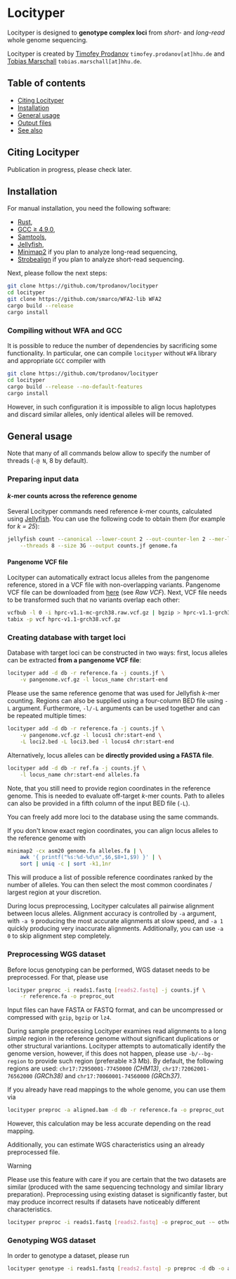 Locityper
=========

Locityper is designed to **genotype complex loci** from *short-* and *long-read* whole genome sequencing.

Locityper is created by
[Timofey Prodanov](https://marschall-lab.github.io/people/tprodanov/) `timofey.prodanov[at]hhu.de` and
[Tobias Marschall](https://marschall-lab.github.io/people/tmarschall/) `tobias.marschall[at]hhu.de`.

Table of contents
-----------------
* [Citing Locityper](#citing-locityper)
* [Installation](#installation)
* [General usage](#general-usage)
* [Output files](#output-files)
* [See also](#see-also)

Citing Locityper
----------------

Publication in progress, please check later.

Installation
------------

For manual installation, you need the following software:
* [Rust](https://www.rust-lang.org/),
* [GCC ≥ 4.9.0](https://gcc.gnu.org/),
* [Samtools](https://www.htslib.org/),
* [Jellyfish](https://github.com/gmarcais/Jellyfish/),
* [Minimap2](https://github.com/lh3/minimap2) if you plan to analyze long-read sequencing,
* [Strobealign](https://github.com/ksahlin/strobealign) if you plan to analyze short-read sequencing.

Next, please follow the next steps:
```bash
git clone https://github.com/tprodanov/locityper
cd locityper
git clone https://github.com/smarco/WFA2-lib WFA2
cargo build --release
cargo install
```

### Compiling without WFA and GCC

It is possible to reduce the number of dependencies by sacrificing some functionality.
In particular, one can compile `locityper` without `WFA` library and appropriate `GCC` compiler with
```bash
git clone https://github.com/tprodanov/locityper
cd locityper
cargo build --release --no-default-features
cargo install
```
However, in such configuration it is impossible to align locus haplotypes and discard similar alleles,
only identical alleles will be removed.

General usage
-------------

Note that many of all commands below allow to specify the number of threads (`-@ N`, 8 by default).

### Preparing input data

#### *k*-mer counts across the reference genome

Several Locityper commands need reference *k*-mer counts,
calculated using [Jellyfish](https://github.com/gmarcais/Jellyfish/).
You can use the following code to obtain them (for example for *k = 25*):
```bash
jellyfish count --canonical --lower-count 2 --out-counter-len 2 --mer-len 25 \
    --threads 8 --size 3G --output counts.jf genome.fa
```

#### Pangenome VCF file

Locityper can automatically extract locus alleles from the pangenome reference,
stored in a VCF file with non-overlapping variants.
Pangenome VCF file can be downloaded from
[here](https://github.com/human-pangenomics/hpp_pangenome_resources#minigraph-cactus) (see *Raw VCF*).
Next, VCF file needs to be transformed such that no variants overlap each other:
```bash
vcfbub -l 0 -i hprc-v1.1-mc-grch38.raw.vcf.gz | bgzip > hprc-v1.1-grch38.vcf.gz
tabix -p vcf hprc-v1.1-grch38.vcf.gz
```

### Creating database with target loci

Database with target loci can be constructed in two ways:
first, locus alleles can be extracted **from a pangenome VCF file**:
```bash
locityper add -d db -r reference.fa -j counts.jf \
    -v pangenome.vcf.gz -l locus_name chr:start-end
```
Please use the same reference genome that was used for Jellyfish *k*-mer counting.
Regions can also be supplied using a four-column BED file using `-L` argument.
Furthermore, `-l/-L` arguments can be used together and can be repeated multiple times:
```bash
locityper add -d db -r reference.fa -j counts.jf \
    -v pangenome.vcf.gz -l locus1 chr:start-end \
    -L loci2.bed -L loci3.bed -l locus4 chr:start-end
```

Alternatively, locus alleles can be **directly provided using a FASTA file**.
```bash
locityper add -d db -r ref.fa -j counts.jf \
    -l locus_name chr:start-end alleles.fa
```
Note, that you still need to provide region coordinates in the reference genome.
This is needed to evaluate off-target *k*-mer counts.
Path to alleles can also be provided in a fifth column of the input BED file (`-L`).

You can freely add more loci to the database using the same commands.

If you don't know exact region coordinates, you can align locus alleles to the reference genome with
```bash
minimap2 -cx asm20 genome.fa alleles.fa | \
    awk '{ printf("%s:%d-%d\n",$6,$8+1,$9) }' | \
    sort | uniq -c | sort -k1,1nr
```
This will produce a list of possible reference coordinates ranked by the number of alleles.
You can then select the most common coordinates / largest region at your discretion.

During locus preprocessing, Locityper calculates all pairwise alignment between locus alleles.
Alignment accuracy is controlled by `-a` argument, with `-a 9` producing the most accurate alignments
at slow speed, and `-a 1` quickly producing very inaccurate alignments.
Additionally, you can use `-a 0` to skip alignment step completely.

### Preprocessing WGS dataset

Before locus genotyping can be performed, WGS dataset needs to be preprocessed.
For that, please use
```bash
locityper preproc -i reads1.fastq [reads2.fastq] -j counts.jf \
    -r reference.fa -o preproc_out
```
Input files can have FASTA or FASTQ format, and can be uncompressed or compressed with `gzip`, `bgzip` or `lz4`.

During sample preprocessing Locityper examines read alignments to a long *simple* region in the reference genome
without significant duplications or other structural variantions.
Locityper attempts to automatically identify the genome version, however, if this does not happen,
please use `-b/--bg-region` to provide such region (preferable ≥3 Mb).
By default, the following regions are used: `chr17:72950001-77450000` *(CHM13)*,
`chr17:72062001-76562000` *(GRCh38)* and `chr17:70060001-74560000` *(GRCh37)*.

If you already have read mappings to the whole genome, you can use them via
```bash
locityper preproc -a aligned.bam -d db -r reference.fa -o preproc_out
```
However, this calculation may be less accurate depending on the read mapping.

Additionally, you can estimate WGS characteristics using an already preprocessed file.
> [!WARNING]
> Please use this feature with care if you are certain that the two datasets are similar
> (produced with the same sequencing technology and similar library preparation).
> Preprocessing using existing dataset is significantly faster, but may produce incorrect results
> if datasets have noticeably different characteristics.
```bash
locityper preproc -i reads1.fastq [reads2.fastq] -o preproc_out -~ other_preproc
```

### Genotyping WGS dataset

In order to genotype a dataset, please run
```bash
locityper genotype -i reads1.fastq [reads2.fastq] -p preproc -d db -o analysis
```
